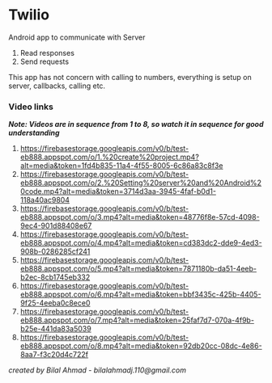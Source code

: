 # Twilio

Android app to communicate with Server
1. Read responses
2. Send requests

This app has not concern with calling to numbers, everything is setup on server, callbacks, calling etc.

### Video links
_**Note: Videos are in sequence from 1 to 8, so watch it in sequence for good understanding**_
1. https://firebasestorage.googleapis.com/v0/b/test-eb888.appspot.com/o/1.%20create%20project.mp4?alt=media&token=1fd4b835-11a4-4f55-8005-6c86a83c8f3e
2. https://firebasestorage.googleapis.com/v0/b/test-eb888.appspot.com/o/2.%20Setting%20server%20and%20Android%20code.mp4?alt=media&token=3714d3aa-3945-4faf-b0d1-118a40ac9804
3. https://firebasestorage.googleapis.com/v0/b/test-eb888.appspot.com/o/3.mp4?alt=media&token=48776f8e-57cd-4098-9ec4-901d88408e67
4. https://firebasestorage.googleapis.com/v0/b/test-eb888.appspot.com/o/4.mp4?alt=media&token=cd383dc2-dde9-4ed3-908b-0286285cf241
5. https://firebasestorage.googleapis.com/v0/b/test-eb888.appspot.com/o/5.mp4?alt=media&token=7871180b-da51-4eeb-b2ec-8cb1745eb332
6. https://firebasestorage.googleapis.com/v0/b/test-eb888.appspot.com/o/6.mp4?alt=media&token=bbf3435c-425b-4405-9f25-4eeba0c8ece0
7. https://firebasestorage.googleapis.com/v0/b/test-eb888.appspot.com/o/7.mp4?alt=media&token=25faf7d7-070a-4f9b-b25e-441da83a5039
8. https://firebasestorage.googleapis.com/v0/b/test-eb888.appspot.com/o/8.mp4?alt=media&token=92db20cc-08dc-4e86-8aa7-f3c20d4c722f

_created by Bilal Ahmad - bilalahmadj.110@gmail.com_
